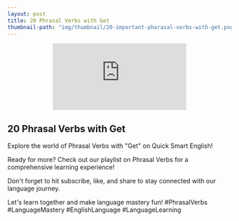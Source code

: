 ```yaml
---
layout: post
title: 20 Phrasal Verbs with Get
thumbnail-path: "img/thumbnail/20-important-pharasal-verbs-with-get.png"
---
```


<div style="text-align:center;width:100%">
<iframe
src="https://www.youtube.com/embed/ohxDku2tV_o" 
frameborder="0" 
allow="accelerometer; autoplay; encrypted-media; gyroscope; picture-in-picture" 
allowfullscreen></iframe>
</div>

## 20 Phrasal Verbs with Get

Explore the world of Phrasal Verbs with "Get" on Quick Smart English!

Ready for more? Check out our playlist on Phrasal Verbs for a comprehensive learning experience! 

Don't forget to hit subscribe, like, and share to stay connected with our language journey. 

Let's learn together and make language mastery fun!  #PhrasalVerbs #LanguageMastery #EnglishLanguage #LanguageLearning 